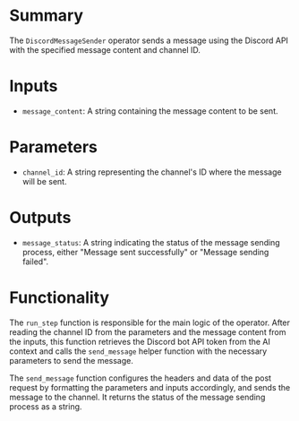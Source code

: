 # Summary
The `DiscordMessageSender` operator sends a message using the Discord API with the specified message content and channel ID.

# Inputs
- `message_content`: A string containing the message content to be sent.

# Parameters
- `channel_id`: A string representing the channel's ID where the message will be sent.

# Outputs
- `message_status`: A string indicating the status of the message sending process, either "Message sent successfully" or "Message sending failed".

# Functionality
The `run_step` function is responsible for the main logic of the operator. After reading the channel ID from the parameters and the message content from the inputs, this function retrieves the Discord bot API token from the AI context and calls the `send_message` helper function with the necessary parameters to send the message.

The `send_message` function configures the headers and data of the post request by formatting the parameters and inputs accordingly, and sends the message to the channel. It returns the status of the message sending process as a string.
